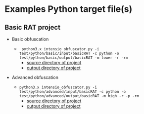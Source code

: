 # Examples Python target file(s)
## Basic RAT project
- Basic obfuscation
  - ` python3.x intensio_obfuscator.py -i test/python/basic/input/basicRAT -c python -o test/python/basic/output/basicRAT -m lower -r -rm`
      - [source directory of project](https://github.com/Hnfull/Intensio-Obfuscator/tree/master/intensio/test/python/basic/input/basicRAT)
      - [output directory of project](https://github.com/Hnfull/Intensio-Obfuscator/tree/master/intensio/test/python/basic/output/basicRAT)
      
- Advanced obfuscation
  - `python3.x intensio_obfuscator.py -i test/python/advanced/input/basicRAT -c python -o test/python/advanced/output/basicRAT -m high -r -p -rm`
      - [source directory of project](https://github.com/Hnfull/Intensio-Obfuscator/tree/master/intensio/test/python/advanced/input/basicRAT)
      - [output directory of project](https://github.com/Hnfull/Intensio-Obfuscator/tree/master/intensio/test/python/advanced/output/basicRAT)
